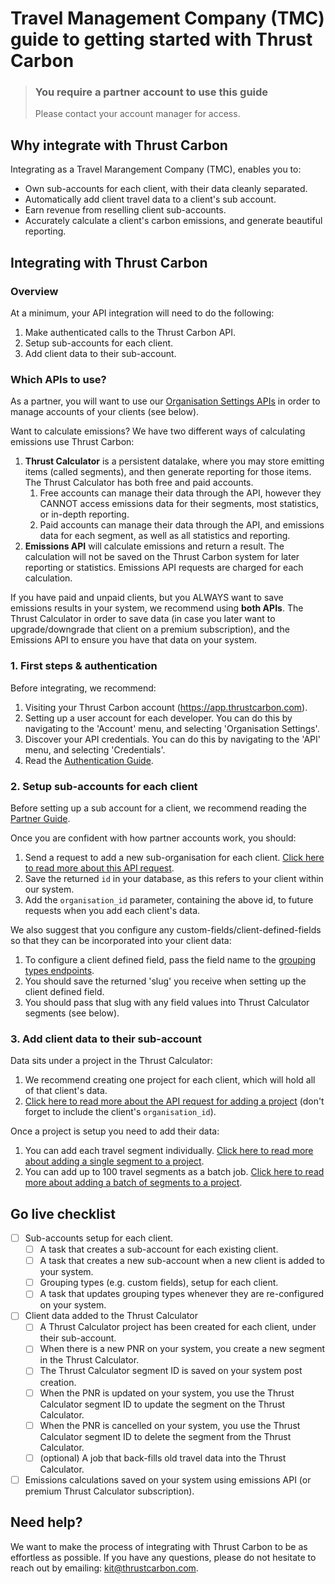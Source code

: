 # **Travel Management Company (TMC)** guide to getting started with Thrust Carbon

<!-- theme: warning -->

> ### You require a partner account to use this guide
> Please contact your account manager for access.

## Why integrate with Thrust Carbon

Integrating as a Travel Marangement Company (TMC), enables you to:

* Own sub-accounts for each client, with their data cleanly separated.
* Automatically add client travel data to a client's sub account.
* Earn revenue from reselling client sub-accounts.
* Accurately calculate a client's carbon emissions, and generate beautiful reporting.

## Integrating with Thrust Carbon

### Overview

At a minimum, your API integration will need to do the following:

1. Make authenticated calls to the Thrust Carbon API.
2. Setup sub-accounts for each client.
3. Add client data to their sub-account.

### Which APIs to use?

As a partner, you will want to use our [Organisation Settings APIs](endpoints/5-organisation-settings.v1.yaml) in order to manage accounts of your clients (see below).

Want to calculate emissions? We have two different ways of calculating emissions use Thrust Carbon:

1. **Thrust Calculator** is a persistent datalake, where you may store emitting items (called segments), and then generate reporting for those items. The Thrust Calculator has both free and paid accounts.
    1. Free accounts can manage their data through the API, however they CANNOT access emissions data for their segments, most statistics, or in-depth reporting.
    2. Paid accounts can manage their data through the API, and emissions data for each segment, as well as all statistics and reporting.
2. **Emissions API** will calculate emissions and return a result. The calculation will not be saved on the Thrust Carbon system for later reporting or statistics. Emissions API requests are charged for each calculation.

If you have paid and unpaid clients, but you ALWAYS want to save emissions results in your system, we recommend using **both APIs**. The Thrust Calculator in order to save data (in case you later want to upgrade/downgrade that client on a premium subscription), and the Emissions API to ensure you have that data on your system.

### 1. First steps & authentication

Before integrating, we recommend:

1. Visiting your Thrust Carbon account (https://app.thrustcarbon.com).
2. Setting up a user account for each developer. You can do this by navigating to the 'Account' menu, and selecting 'Organisation Settings'.
3. Discover your API credentials. You can do this by navigating to the 'API' menu, and selecting 'Credentials'.
4. Read the [Authentication Guide](docs/guides/2.Authentication.md).

### 2. Setup sub-accounts for each client

Before setting up a sub account for a client, we recommend reading the [Partner Guide](docs/guides/3.Partner-Guide.md).

Once you are confident with how partner accounts work, you should:

1. Send a request to add a new sub-organisation for each client. [Click here to read more about this API request](endpoints/5-organisation-settings.v1.yaml/paths/~1api~11~1setting~1organisation~1sub-organisations).
2. Save the returned `id` in your database, as this refers to your client within our system.
3. Add the `organisation_id` parameter, containing the above id, to future requests when you add each client's data. 

We also suggest that you configure any custom-fields/client-defined-fields so that they can be incorporated into your client data:

1. To configure a client defined field, pass the field name to the [grouping types endpoints](endpoints/5-organisation-settings.v1.yaml/paths/~1api~11~1setting~1organisation~1grouping-types).
2. You should save the returned 'slug' you receive when setting up the client defined field.
3. You should pass that slug with any field values into Thrust Calculator segments (see below).

### 3. Add client data to their sub-account

Data sits under a project in the Thrust Calculator:

1. We recommend creating one project for each client, which will hold all of that client's data.
2. [Click here to read more about the API request for adding a project](https://docs.thrustcarbon.com/docs/thrust-docs/endpoints/1-calculator.v1.json/paths/~1projects/post) (don't forget to include the client's `organisation_id`).

Once a project is setup you need to add their data:

1. You can add each travel segment individually. [Click here to read more about adding a single segment to a project](https://docs.thrustcarbon.com/docs/thrust-docs/endpoints/1-calculator.v1.json/paths/~1projects~1%7BprojectId%7D~1segments/post).
2. You can add up to 100 travel segments as a batch job. [Click here to read more about adding a batch of segments to a project](https://docs.thrustcarbon.com/docs/thrust-docs/endpoints/1-calculator.v1.json/paths/~1projects~1%7BprojectId%7D~1segments~1batch/post).

## Go live checklist

- [ ] Sub-accounts setup for each client.
  - [ ] A task that creates a sub-account for each existing client.
  - [ ] A task that creates a new sub-account when a new client is added to your system.
  - [ ] Grouping types (e.g. custom fields), setup for each client.
  - [ ] A task that updates grouping types whenever they are re-configured on your system.
- [ ] Client data added to the Thrust Calculator
  - [ ] A Thrust Calculator project has been created for each client, under their sub-account.
  - [ ] When there is a new PNR on your system, you create a new segment in the Thrust Calculator.
  - [ ] The Thrust Calculator segment ID is saved on your system post creation.
  - [ ] When the PNR is updated on your system, you use the Thrust Calculator segment ID to update the segment on the Thrust Calculator.
  - [ ] When the PNR is cancelled on your system, you use the Thrust Calculator segment ID to delete the segment from the Thrust Calculator.
  - [ ] (optional) A job that back-fills old travel data into the Thrust Calculator.
- [ ] Emissions calculations saved on your system using emissions API (or premium Thrust Calculator subscription).

## Need help?

We want to make the process of integrating with Thrust Carbon to be as effortless as possible. If you have any questions, please do not hesitate to reach out by emailing: [kit@thrustcarbon.com](mailto:kit@thrustcarbon.com?subject=API+Support).